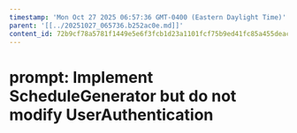 ```yaml
---
timestamp: 'Mon Oct 27 2025 06:57:36 GMT-0400 (Eastern Daylight Time)'
parent: '[[../20251027_065736.b252ac0e.md]]'
content_id: 72b9cf78a5781f1449e5e6f3fcb1d23a1101fcf75b9ed41fc85a455deac7c3f2
---
```


# prompt: Implement ScheduleGenerator but do not modify UserAuthentication
